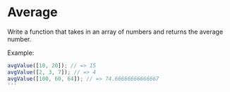 # Average

Write a function that takes in an array of numbers and returns the average number.  

Example:

```js
avgValue([10, 20]); // => 15
avgValue([2, 3, 7]); // => 4
avgValue([100, 60, 64]); // => 74.66666666666667
'''